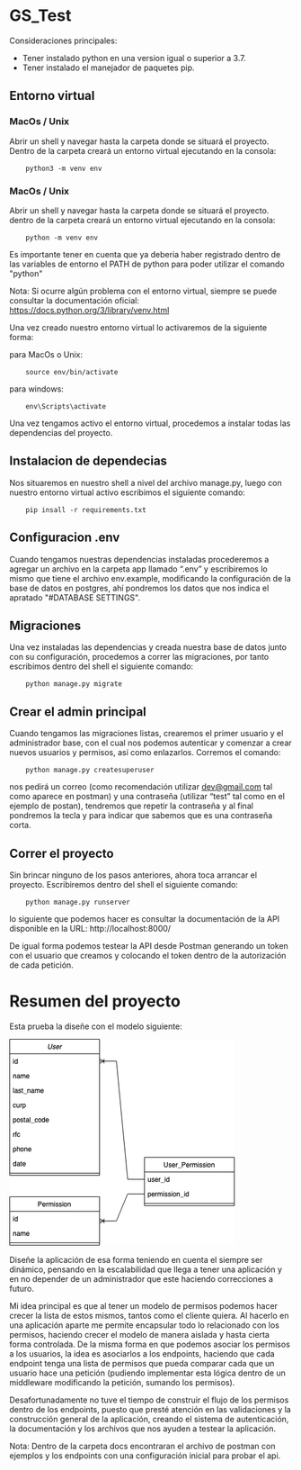 # GS_Test

Consideraciones principales:
* Tener instalado python en una version igual o superior a 3.7.
* Tener instalado el manejador de paquetes pip.


## Entorno virtual

### MacOs / Unix
Abrir un shell y navegar hasta la carpeta donde se situará el proyecto.
Dentro de la carpeta creará un entorno virtual ejecutando en la consola:
```
    python3 -m venv env
```

### MacOs / Unix
Abrir un shell y navegar hasta la carpeta donde se situará el proyecto.
dentro de la carpeta creará un entorno virtual ejecutando en la consola:

```
    python -m venv env
```

Es importante tener en cuenta que ya deberia haber registrado dentro de
las variables de entorno el PATH de python para poder utilizar el comando
"python"

Nota: Si ocurre algún problema con el entorno virtual, siempre se puede consultar 
la documentación oficial: https://docs.python.org/3/library/venv.html

Una vez creado nuestro entorno virtual lo activaremos de la siguiente forma:

para MacOs o Unix:

```
    source env/bin/activate
```

para windows:
```
    env\Scripts\activate
```

Una vez tengamos activo el entorno virtual, procedemos a instalar todas las 
dependencias del proyecto.

## Instalacion de dependecias
Nos situaremos en nuestro shell a nivel del archivo manage.py, luego
con nuestro entorno virtual activo escribimos el siguiente comando:
```
    pip insall -r requirements.txt
```
## Configuracion .env
Cuando tengamos nuestras dependencias instaladas procederemos a agregar un archivo en la carpeta app llamado “.env” y escribiremos lo mismo que tiene el archivo env.example, modificando la configuración de la base de datos en postgres, ahí pondremos los datos que nos indica el apratado "#DATABASE SETTINGS".

## Migraciones
Una vez instaladas las dependencias y creada nuestra base de datos junto con su configuración, procedemos a correr las migraciones, por tanto escribimos dentro del shell el siguiente comando:

```
    python manage.py migrate
```

## Crear el admin principal
Cuando tengamos las migraciones listas, crearemos el primer usuario y el administrador base, con el cual nos podemos autenticar y comenzar a crear nuevos usuarios y permisos, así como enlazarlos. Corremos el comando:

```
    python manage.py createsuperuser
```

nos pedirá un correo (como recomendación utilizar dev@gmail.com tal como aparece en postman) y una contraseña (utilizar “test” tal como en el ejemplo de postan), tendremos que repetir la contraseña y al final pondremos la tecla y para indicar que sabemos que es una contraseña corta.

## Correr el proyecto
Sin brincar ninguno de los pasos anteriores, ahora toca arrancar el proyecto. Escribiremos dentro del shell el siguiente comando:

```
    python manage.py runserver
```
lo siguiente que podemos hacer es consultar la documentación de la API disponible en la URL:  http://localhost:8000/

De igual forma podemos testear la API desde Postman generando un token con el usuario que creamos y colocando el token dentro de la autorización de cada petición.


# Resumen del proyecto

Esta prueba la diseñe con el modelo siguiente:

![GS_main.drawio.png](docs/diag/GS_main.drawio.png)

Diseñe la aplicación de esa forma teniendo en cuenta el siempre ser dinámico, pensando en la escalabilidad que llega a tener una aplicación y en no depender de un administrador que este haciendo correcciones a futuro. 

Mi idea principal es que al tener un modelo de permisos podemos hacer crecer la lista de estos mismos, tantos como el cliente quiera. Al hacerlo en una aplicación aparte me permite encapsular todo lo relacionado con los permisos, haciendo crecer el modelo de manera aislada y hasta cierta forma controlada. De la misma forma en que podemos asociar los permisos a los usuarios, la idea es asociarlos a los endpoints, haciendo que cada endpoint tenga una lista de permisos que pueda comparar cada que un usuario hace una petición (pudiendo implementar esta lógica dentro de un middleware modificando la petición, sumando los permisos). 

Desafortunadamente no tuve el tiempo de construir el flujo de los permisos dentro de los endpoints, puesto que presté atención en las validaciones y la construcción general de la aplicación, creando el sistema de autenticación, la documentación y los archivos que nos ayuden a testear la aplicación.

Nota: Dentro de la carpeta docs encontraran el archivo de postman con ejemplos y los endpoints con una configuración inicial para probar el api.